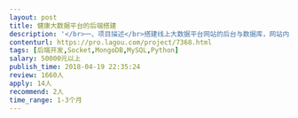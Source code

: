 ```yaml
---                
layout: post       
title: 健康大数据平台的后端搭建           
description: '</br>一、项目描述</br>搭建线上大数据平台网站的后台与数据库，网站内容是大数据的展示分析、数据管理等。</br></br>二、后端主要功能点</br>1. 数据库搭建</br>2. 不同层级的数据调取接口API</br></br>三、可参考产品</br>美国公共数据平台：datausa.io</br></br>四、人员要求</br>1. 熟悉关系型数据库mysql操作，至少熟悉一种 NoSQL 数据库：如MongoDB、hbase等；</br>2. 使用JSON进行API设计和数据内容建模的实践经验；</br>3. 独立从头搭建和维护过比较复杂的系统；</br>4. 云技术经验，AWS等；</br>5. 对服务器代码结构有自己的见解，有一定的服务器架构经验；</br>'     
contenturl: https://pro.lagou.com/project/7368.html      
tags: [后端开发,Socket,MongoDB,MySQL,Python]            
salary: 50000元以上          
publish_time: 2018-04-19 22:35:24         
review: 1660人                   
apply: 14人                   
recommend: 2人                   
time_range: 1-3个月              
---                 
```

